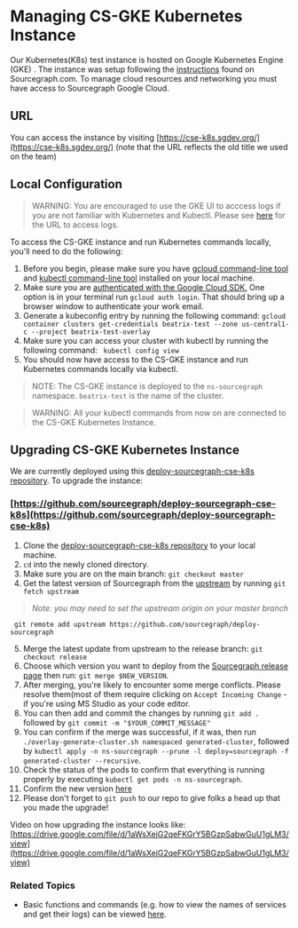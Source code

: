 # Managing CS-GKE Kubernetes Instance

Our Kubernetes(K8s) test instance is hosted on Google Kubernetes Engine (GKE) .
The instance was setup following the [instructions](https://docs.sourcegraph.com/admin/install/kubernetes) found on Sourcegraph.com.
To manage cloud resources and networking you must have access to Sourcegraph Google Cloud.

## URL

You can access the instance by visiting [https://cse-k8s.sgdev.org/](https://cse-k8s.sgdev.org/) (note that the URL reflects the old title we used on the team)

## Local Configuration

> WARNING: You are encouraged to use the GKE UI to acccess logs if you are not familiar with Kubernetes and Kubectl. Please see [here](https://sourcegraph.slack.com/archives/C01JR51JR5J/p1627511709407000?thread_ts=1627470003.341600&cid=C01JR51JR5J) for the URL to access logs.

To access the CS-GKE instance and run Kubernetes commands locally, you'll need to do the following:

1. Before you begin, please make sure you have [gcloud command-line tool](https://cloud.google.com/sdk/gcloud) and [kubectl command-line tool](https://kubernetes.io/docs/reference/kubectl/overview/) installed on your local machine.
2. Make sure you are [authenticated with the Google Cloud SDK.](https://cloud.google.com/sdk/gcloud/reference/auth/login?hl=en) One option is in your terminal run `gcloud auth login`. That should bring up a browser window to authenticate your work email.
3. Generate a kubeconfig entry by running the following command: `gcloud container clusters get-credentials beatrix-test --zone us-central1-c --project beatrix-test-overlay`
4. Make sure you can access your cluster with kubectl by running the following command: ` kubectl config view`
5. You should now have access to the CS-GKE instance and run Kubernetes commands locally via kubectl.

> NOTE: The CS-GKE instance is deployed to the `ns-sourcegraph` namespace. `beatrix-test` is the name of the cluster.

> WARNING: All your kubectl commands from now on are connected to the CS-GKE Kubernetes Instance.

## Upgrading CS-GKE Kubernetes Instance

We are currently deployed using this [deploy-sourcegraph-cse-k8s repository](https://github.com/sourcegraph/deploy-sourcegraph-cse-k8s). To upgrade the instance:

### [https://github.com/sourcegraph/deploy-sourcegraph-cse-k8s](https://github.com/sourcegraph/deploy-sourcegraph-cse-k8s)

1. Clone the [deploy-sourcegraph-cse-k8s repository](https://github.com/sourcegraph/deploy-sourcegraph-cse-k8s) to your local machine.
2. `cd` into the newly cloned directory.
3. Make sure you are on the main branch: `git checkout master`
4. Get the latest version of Sourcegraph from the [upstream](https://github.com/sourcegraph/deploy-sourcegraph/) by running `git fetch upstream`
> _Note: you may need to set the upstream origin on your master branch_
```
 git remote add upstream https://github.com/sourcegraph/deploy-sourcegraph
```
5. Merge the latest update from upstream to the release branch: `git checkout release`
6. Choose which version you want to deploy from the [Sourcegraph release page](https://github.com/sourcegraph/deploy-sourcegraph/releases) then run: `git merge $NEW_VERSION`.
7. After merging, you're likely to encounter some merge conflicts. Please resolve them(most of them require clicking on `Accept Incoming Change` - if you're using MS Studio as your code editor.
8. You can then add and commit the changes by running `git add .` followed by `git commit -m "$YOUR_COMMIT_MESSAGE"`
9. You can confirm if the merge was successful, if it was, then run `./overlay-generate-cluster.sh namespaced generated-cluster`, followed by `kubectl apply -n ns-sourcegraph --prune -l deploy=sourcegraph -f generated-cluster --recursive`.
10. Check the status of the pods to confirm that everything is running properly by executing `kubectl get pods -n ns-sourcegraph`.
11. Confirm the new version [here](https://cse-k8s.sgdev.org/site-admin/updates)
12. Please don't forget to `git push` to our repo to give folks a head up that you made the upgrade!

Video on how upgrading the instance looks like: [https://drive.google.com/file/d/1aWsXejG2qeFKGrY5BGzpSabwGuU1gLM3/view](https://drive.google.com/file/d/1aWsXejG2qeFKGrY5BGzpSabwGuU1gLM3/view)

### Related Topics

- Basic functions and commands (e.g. how to view the names of services and get their logs) can be viewed [here](https://sourcegraph.github.io/support-generator/).
